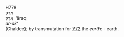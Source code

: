 <body>
  <p>H778<br>  ארק  <br> אֲרַק  ‎  ‘ăraq  <br><i>ar-ak‘ </i><br>(Chaldee); by transmutation for <a href="h0772.htm">772</a>  the <i>earth: - </i>earth.<br></p>
 </body>
